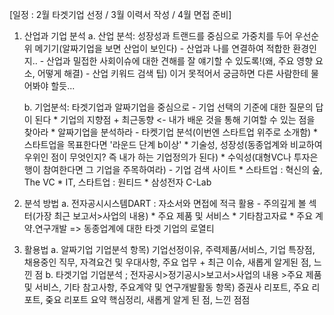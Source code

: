 [일정 : 2월 타겟기업 선정 / 3월 이력서 작성 / 4월 면접 준비]

1. 산업과 기업 분석
    a. 산업 분석: 성장성과 트랜드를 중심으로 가중치를 두어 우선순위 메기기(알짜기업을 보면 산업이 보인다)
        - 산업과 나를 연결하여 적합한 환경인지..
        - 산업과 밀접한 사회이슈에 대한 견해를 잘 얘기할 수 있도록!(왜, 주요 영향 요소, 어떻게 해결)
        - 산업 키워드 검색 팁) 이거 못적어서 궁금하면 다른 사람한테 물어봐야 할듯...

    b. 기업분석: 타겟기업과 알짜기업을 중심으로
        - 기업 선택의 기준에 대한 질문의 답이 된다
            * 기업의 지향점 + 최근동향 <- 내가 배운 것을 통해 기여할 수 있는 점을 찾아라
            * 알짜기업을 분석하라
        - 타켓기업 분석(이번엔 스타트업 위주로 소개함)
            * 스타트업을 목표한다면 '라운드 단계 b이상'
            * 기술성, 성장성(동종업계와 비교하여 우위인 점이 무엇인지? 즉 내가 하는 기업정의가 된다)
            * 수익성(대형VC나 투자은행이 참여한다면 그 기업을 주목하여라)
        - 기업 검색 사이트
            * 스타트업 : 혁신의 숲, The VC
            * IT, 스타트업 : 원티드
            * 삼성전자 C-Lab

2. 분석 방법
    a. 전자공시시스템DART : 자소서와 면접에 적극 활용
        - 주의깊게 볼 섹터(가장 최근 보고서>사업의 내용)
            * 주요 제품 및 서비스
            * 기타참고자료
            * 주요 계약.연구개발
            => 동종업계에 대한 타겟 기업의 로열티

3. 활용법
    a. 알짜기업 기업분석
        항목) 기업선정이유, 주력제품/서비스, 기업 특장점, 채용중인 직무, 자격요건 및 우대사항, 주요 업무
        + 최근 이슈, 새롭게 알게된 점, 느낀 점
    b. 타겟기업 기업분석 ; 전자공시>정기공시>보고서>사업의 내용
        >주요 제품 및 서비스, 기타 참고사항, 주요계약 및 연구개발활동
        항목) 증권사 리포트, 주요 리포트, 줒요 리포트 요약 핵심정리, 새롭게 알게 된 점, 느낀 점점